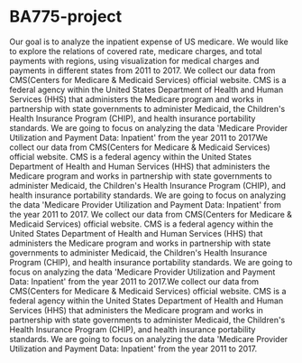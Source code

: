 # BA775-project
Our goal is to analyze the inpatient expense of US medicare. We would like to explore the relations of covered rate, medicare charges, and total payments with regions, using visualization for medical charges and payments in different states from 2011 to 2017. We collect our data from CMS(Centers for Medicare &amp; Medicaid Services) official website. CMS is a federal agency within the United States Department of Health and Human Services (HHS) that administers the Medicare program and works in partnership with state governments to administer Medicaid, the Children's Health Insurance Program (CHIP), and health insurance portability standards. We are going to focus on analyzing the data 'Medicare Provider Utilization and Payment Data: Inpatient' from the year 2011 to 2017We collect our data from CMS(Centers for Medicare &amp; Medicaid Services) official website. CMS is a federal agency within the United States Department of Health and Human Services (HHS) that administers the Medicare program and works in partnership with state governments to administer Medicaid, the Children's Health Insurance Program (CHIP), and health insurance portability standards. We are going to focus on analyzing the data 'Medicare Provider Utilization and Payment Data: Inpatient' from the year 2011 to 2017. We collect our data from CMS(Centers for Medicare &amp; Medicaid Services) official website. CMS is a federal agency within the United States Department of Health and Human Services (HHS) that administers the Medicare program and works in partnership with state governments to administer Medicaid, the Children's Health Insurance Program (CHIP), and health insurance portability standards. We are going to focus on analyzing the data 'Medicare Provider Utilization and Payment Data: Inpatient' from the year 2011 to 2017.We collect our data from CMS(Centers for Medicare &amp; Medicaid Services) official website. CMS is a federal agency within the United States Department of Health and Human Services (HHS) that administers the Medicare program and works in partnership with state governments to administer Medicaid, the Children's Health Insurance Program (CHIP), and health insurance portability standards. We are going to focus on analyzing the data 'Medicare Provider Utilization and Payment Data: Inpatient' from the year 2011 to 2017.
